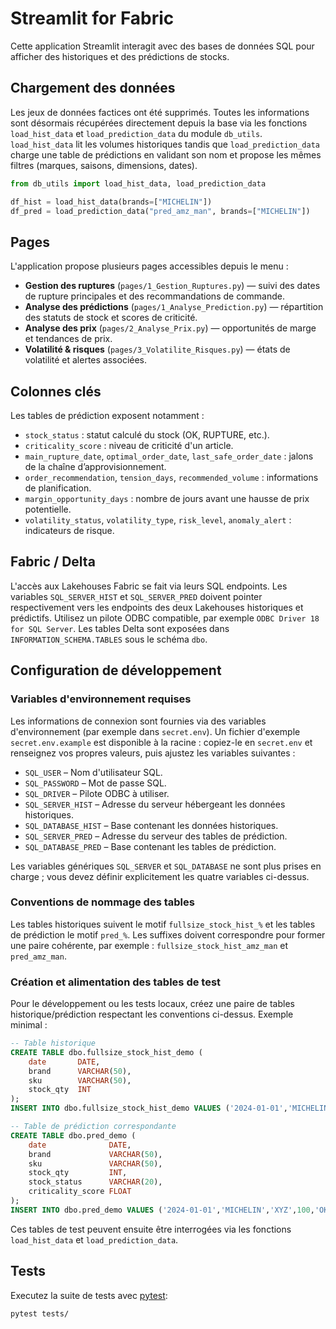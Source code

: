 # Streamlit for Fabric

Cette application Streamlit interagit avec des bases de données SQL pour afficher des historiques et des prédictions de stocks.

## Chargement des données

Les jeux de données factices ont été supprimés. Toutes les informations sont désormais récupérées directement depuis la base via les fonctions `load_hist_data` et `load_prediction_data` du module `db_utils`.
`load_hist_data` lit les volumes historiques tandis que `load_prediction_data` charge une table de prédictions en validant son nom et propose les mêmes filtres (marques, saisons, dimensions, dates).

```python
from db_utils import load_hist_data, load_prediction_data

df_hist = load_hist_data(brands=["MICHELIN"])
df_pred = load_prediction_data("pred_amz_man", brands=["MICHELIN"])
```

## Pages

L'application propose plusieurs pages accessibles depuis le menu :

- **Gestion des ruptures** (`pages/1_Gestion_Ruptures.py`) — suivi des dates de rupture principales et des recommandations de commande.
- **Analyse des prédictions** (`pages/1_Analyse_Prediction.py`) — répartition des statuts de stock et scores de criticité.
- **Analyse des prix** (`pages/2_Analyse_Prix.py`) — opportunités de marge et tendances de prix.
- **Volatilité & risques** (`pages/3_Volatilite_Risques.py`) — états de volatilité et alertes associées.

## Colonnes clés

Les tables de prédiction exposent notamment :

- `stock_status` : statut calculé du stock (OK, RUPTURE, etc.).
- `criticality_score` : niveau de criticité d'un article.
- `main_rupture_date`, `optimal_order_date`, `last_safe_order_date` : jalons de la chaîne d’approvisionnement.
- `order_recommendation`, `tension_days`, `recommended_volume` : informations de planification.
- `margin_opportunity_days` : nombre de jours avant une hausse de prix potentielle.
- `volatility_status`, `volatility_type`, `risk_level`, `anomaly_alert` : indicateurs de risque.

## Fabric / Delta

L'accès aux Lakehouses Fabric se fait via leurs SQL endpoints. Les variables
`SQL_SERVER_HIST` et `SQL_SERVER_PRED` doivent pointer respectivement vers les
endpoints des deux Lakehouses historiques et prédictifs. Utilisez un pilote
ODBC compatible, par exemple `ODBC Driver 18 for SQL Server`. Les tables Delta
sont exposées dans `INFORMATION_SCHEMA.TABLES` sous le schéma `dbo`.

## Configuration de développement

### Variables d'environnement requises

Les informations de connexion sont fournies via des variables d'environnement (par exemple dans `secret.env`).
Un fichier d'exemple `secret.env.example` est disponible à la racine : copiez-le en `secret.env` et renseignez vos propres valeurs, puis ajustez les variables suivantes :

- `SQL_USER` – Nom d'utilisateur SQL.
- `SQL_PASSWORD` – Mot de passe SQL.
- `SQL_DRIVER` – Pilote ODBC à utiliser.
- `SQL_SERVER_HIST` – Adresse du serveur hébergeant les données historiques.
- `SQL_DATABASE_HIST` – Base contenant les données historiques.
- `SQL_SERVER_PRED` – Adresse du serveur des tables de prédiction.
- `SQL_DATABASE_PRED` – Base contenant les tables de prédiction.

Les variables génériques `SQL_SERVER` et `SQL_DATABASE` ne sont plus prises en
charge ; vous devez définir explicitement les quatre variables ci-dessus.

### Conventions de nommage des tables

Les tables historiques suivent le motif `fullsize_stock_hist_%` et les tables de prédiction le motif `pred_%`. Les suffixes doivent correspondre pour former une paire cohérente, par exemple : `fullsize_stock_hist_amz_man` et `pred_amz_man`.

### Création et alimentation des tables de test

Pour le développement ou les tests locaux, créez une paire de tables historique/prédiction respectant les conventions ci-dessus. Exemple minimal :

```sql
-- Table historique
CREATE TABLE dbo.fullsize_stock_hist_demo (
    date       DATE,
    brand      VARCHAR(50),
    sku        VARCHAR(50),
    stock_qty  INT
);
INSERT INTO dbo.fullsize_stock_hist_demo VALUES ('2024-01-01','MICHELIN','XYZ',100);

-- Table de prédiction correspondante
CREATE TABLE dbo.pred_demo (
    date              DATE,
    brand             VARCHAR(50),
    sku               VARCHAR(50),
    stock_qty         INT,
    stock_status      VARCHAR(20),
    criticality_score FLOAT
);
INSERT INTO dbo.pred_demo VALUES ('2024-01-01','MICHELIN','XYZ',100,'OK',0.1);
```

Ces tables de test peuvent ensuite être interrogées via les fonctions `load_hist_data` et `load_prediction_data`.

## Tests

Executez la suite de tests avec [pytest](https://pytest.org/):

```bash
pytest tests/
```
